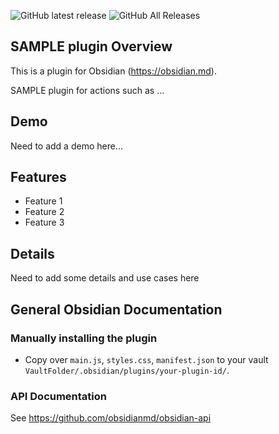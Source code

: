 ![GitHub latest release](https://img.shields.io/github/v/release/GitMurf/obsidian-cm6-plugin-template?style=for-the-badge&sort=semver)
![GitHub All Releases](https://img.shields.io/github/downloads/GitMurf/obsidian-cm6-plugin-template/total?style=for-the-badge)

## SAMPLE plugin Overview

This is a plugin for Obsidian (https://obsidian.md).

SAMPLE plugin for actions such as ...

## Demo

Need to add a demo here...

## Features

- Feature 1
- Feature 2
- Feature 3

## Details

Need to add some details and use cases here

## General Obsidian Documentation

### Manually installing the plugin

- Copy over `main.js`, `styles.css`, `manifest.json` to your vault `VaultFolder/.obsidian/plugins/your-plugin-id/`.

### API Documentation

See https://github.com/obsidianmd/obsidian-api
